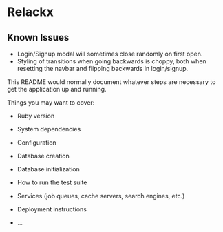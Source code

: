 # Relackx

## Known Issues
  * Login/Signup modal will sometimes close randomly on first open.
  * Styling of transitions when going backwards is choppy, both when resetting the navbar and flipping backwards in login/signup.

This README would normally document whatever steps are necessary to get the
application up and running.

Things you may want to cover:

* Ruby version

* System dependencies

* Configuration

* Database creation

* Database initialization

* How to run the test suite

* Services (job queues, cache servers, search engines, etc.)

* Deployment instructions

* ...
